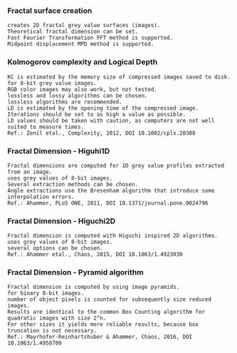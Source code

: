 ### Fractal surface creation
    creates 2D fractal grey value surfaces (images).
    Theoretical fractal dimension can be set.
    Fast Fourier Transformation FFT method is supported.
    Midpoint displacement MPD method is supported.

### Kolmogorov complexity and Logical Depth
    KC is estimated by the memory size of compressed images saved to disk.
    for 8-bit grey value images.
    RGB color images may also work, but not tested.
    lossless and lossy algorithms can be chosen.
    lossless algorithms are recommended.
    LD is estimated by the opening time of the compressed image.
    Iterations should be set to as high a value as possible.
    LD values should be taken with caution, as computers are not well suited to measure times.
    Ref.: Zenil etal., Complexity, 2012, DOI 10.1002/cplx.20388

### Fractal Dimension - Higuhi1D
    Fractal dimensions are computed for 1D grey value profiles extracted from an image.
    uses grey values of 8-bit images.
    Several extraction methods can be chosen.
    Angle extractions use the Bresenham algorithm that introduce some interpolation errors.
    Ref.: Ahammer, PLoS ONE, 2011, DOI 10.1371/journal.pone.0024796

### Fractal Dimension - Higuchi2D
    Fractal dimension is computed with Higuchi inspired 2D algorithms.
    uses grey values of 8-bit images.
    several options can be chosen.
    Ref.: Ahammer etal., Chaos, 2015, DOI 10.1063/1.4923030

### Fractal Dimension - Pyramid algorithm
    Fractal dimension is computed by using image pyramids.
    for binary 8-bit images.
    number of object pixels is counted for subsequently size reduced images.
    Results are identical to the common Box Counting algorithm for quadratic images with size 2^n.
    For other sizes it yields more reliable results, because box truncation is not necessary.
    Ref.: Mayrhofer-Reinhartshuber & Ahammer, Chaos, 2016, DOI 10.1063/1.4958709
